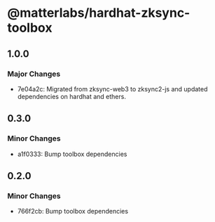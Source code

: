 # @matterlabs/hardhat-zksync-toolbox

## 1.0.0

### Major Changes

- 7e04a2c: Migrated from zksync-web3 to zksync2-js and updated dependencies on hardhat and ethers.

## 0.3.0

### Minor Changes

- a1f0333: Bump toolbox dependencies

## 0.2.0

### Minor Changes

- 766f2cb: Bump toolbox dependencies

